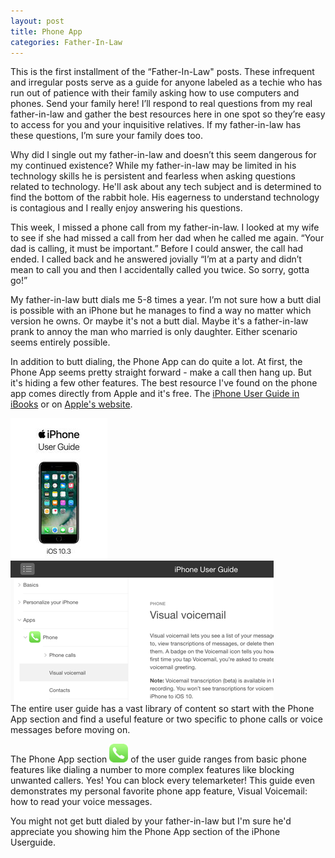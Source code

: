 ```yaml
---
layout: post
title: Phone App
categories: Father-In-Law
---
```


This is the first installment of the “Father-In-Law" posts. These infrequent and irregular posts serve as a guide for anyone labeled as a techie who has run out of patience with their family asking how to use computers and phones. Send your family here! I’ll respond to real questions from my real father-in-law and gather the best resources here in one spot so they’re easy to access for you and your inquisitive relatives. If my father-in-law has these questions, I’m sure your family does too.

Why did I single out my father-in-law and doesn’t this seem dangerous for my continued existence? While my father-in-law may be limited in his technology skills he is persistent and fearless when asking questions related to technology. He'll ask about any tech subject and is determined to find the bottom of the rabbit hole. His eagerness to understand technology is contagious and I really enjoy answering his questions.

This week, I missed a phone call from my father-in-law. I looked at my wife to see if she had missed a call from her dad when he called me again. “Your dad is calling, it must be important.” Before I could answer, the call had ended. I called back and he answered jovially “I’m at a party and didn’t mean to call you and then I accidentally called you twice. So sorry, gotta go!”

My father-in-law butt dials me 5-8 times a year. I’m not sure how a butt dial is possible with an iPhone but he manages to find a way no matter which version he owns. Or maybe it's not a butt dial. Maybe it's a father-in-law prank to annoy the man who married is only daughter. Either scenario seems entirely possible.

In addition to butt dialing, the Phone App can do quite a lot. At first, the Phone App seems pretty straight forward - make a call then hang up. But it's hiding a few other features. The best resource I've found on the phone app comes directly from Apple and it's free. The <a href="https://itunes.apple.com/us/book/iphone-user-guide-for-ios-10-3/id1134772174?mt=11" target="_blank">iPhone User Guide in iBooks</a> or on <a href="http://help.apple.com/iphone/10/#/iph3c99490e" target="_blank">Apple's website</a>.


<a href="https://itunes.apple.com/us/book/iphone-user-guide-for-ios-10-3/id1134772174?mt=11" target="_blank"><img class="center" src="/img/posts/225x225bb.jpg/" alt="iPhone User Guide in iBooks"></a>
<br/>
<a class="center" href="http://help.apple.com/iphone/10/#/iph3c99490e" target="_blank"><img class="center" src="/img/posts/userguide-225.png/" alt="iPhone User Guide on web"></a>
<br/>
The entire user guide has a vast library of content so start with the Phone App section and find a useful feature or two specific to phone calls or voice messages before moving on.

The Phone App section <img src="/img/posts/phone-icon.png"> of the user guide ranges from basic phone features like dialing a number to more complex features like blocking unwanted callers. Yes! You can block every telemarketer! This guide even demonstrates my personal favorite phone app feature, Visual Voicemail: how to read your voice messages.

You might not get butt dialed by your father-in-law but I'm sure he'd appreciate you showing him the Phone App section of the iPhone Userguide.